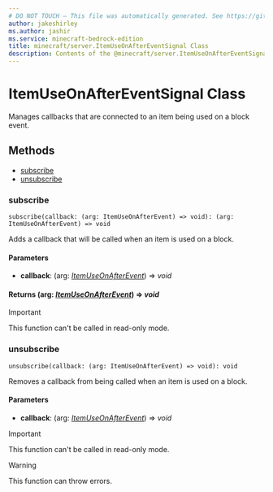 ```yaml
---
# DO NOT TOUCH — This file was automatically generated. See https://github.com/mojang/minecraftapidocsgenerator to modify descriptions, examples, etc.
author: jakeshirley
ms.author: jashir
ms.service: minecraft-bedrock-edition
title: minecraft/server.ItemUseOnAfterEventSignal Class
description: Contents of the @minecraft/server.ItemUseOnAfterEventSignal class.
---
```

# ItemUseOnAfterEventSignal Class

Manages callbacks that are connected to an item being used on a block event.

## Methods
- [subscribe](#subscribe)
- [unsubscribe](#unsubscribe)

### **subscribe**
`
subscribe(callback: (arg: ItemUseOnAfterEvent) => void): (arg: ItemUseOnAfterEvent) => void
`

Adds a callback that will be called when an item is used on a block.

#### **Parameters**
- **callback**: (arg: [*ItemUseOnAfterEvent*](ItemUseOnAfterEvent.md)) => *void*

#### **Returns** (arg: [*ItemUseOnAfterEvent*](ItemUseOnAfterEvent.md)) => *void*

> [!IMPORTANT]
> This function can't be called in read-only mode.

### **unsubscribe**
`
unsubscribe(callback: (arg: ItemUseOnAfterEvent) => void): void
`

Removes a callback from being called when an item is used on a block.

#### **Parameters**
- **callback**: (arg: [*ItemUseOnAfterEvent*](ItemUseOnAfterEvent.md)) => *void*

> [!IMPORTANT]
> This function can't be called in read-only mode.

> [!WARNING]
> This function can throw errors.
